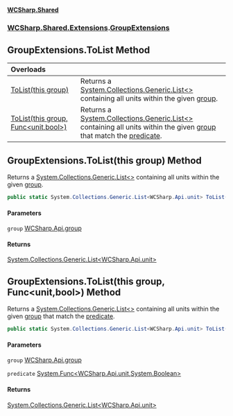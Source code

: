 #### [WCSharp\.Shared](README.md 'README')
### [WCSharp\.Shared\.Extensions](WCSharp.Shared.Extensions.md 'WCSharp\.Shared\.Extensions').[GroupExtensions](WCSharp.Shared.Extensions.GroupExtensions.md 'WCSharp\.Shared\.Extensions\.GroupExtensions')

## GroupExtensions\.ToList Method

| Overloads | |
| :--- | :--- |
| [ToList\(this group\)](WCSharp.Shared.Extensions.GroupExtensions.ToList.md#WCSharp.Shared.Extensions.GroupExtensions.ToList(thisWCSharp.Api.group) 'WCSharp\.Shared\.Extensions\.GroupExtensions\.ToList\(this WCSharp\.Api\.group\)') | Returns a [System\.Collections\.Generic\.List&lt;&gt;](https://learn.microsoft.com/en-us/dotnet/api/system.collections.generic.list-1 'System\.Collections\.Generic\.List\`1') containing all units within the given [group](WCSharp.Shared.Extensions.GroupExtensions.md#WCSharp.Shared.Extensions.GroupExtensions.ToList(thisWCSharp.Api.group).group 'WCSharp\.Shared\.Extensions\.GroupExtensions\.ToList\(this WCSharp\.Api\.group\)\.group')\. |
| [ToList\(this group, Func&lt;unit,bool&gt;\)](WCSharp.Shared.Extensions.GroupExtensions.ToList.md#WCSharp.Shared.Extensions.GroupExtensions.ToList(thisWCSharp.Api.group,System.Func_WCSharp.Api.unit,bool_) 'WCSharp\.Shared\.Extensions\.GroupExtensions\.ToList\(this WCSharp\.Api\.group, System\.Func\<WCSharp\.Api\.unit,bool\>\)') | Returns a [System\.Collections\.Generic\.List&lt;&gt;](https://learn.microsoft.com/en-us/dotnet/api/system.collections.generic.list-1 'System\.Collections\.Generic\.List\`1') containing all units within the given [group](WCSharp.Shared.Extensions.GroupExtensions.md#WCSharp.Shared.Extensions.GroupExtensions.ToList(thisWCSharp.Api.group,System.Func_WCSharp.Api.unit,bool_).group 'WCSharp\.Shared\.Extensions\.GroupExtensions\.ToList\(this WCSharp\.Api\.group, System\.Func\<WCSharp\.Api\.unit,bool\>\)\.group') that match the [predicate](WCSharp.Shared.Extensions.GroupExtensions.md#WCSharp.Shared.Extensions.GroupExtensions.ToList(thisWCSharp.Api.group,System.Func_WCSharp.Api.unit,bool_).predicate 'WCSharp\.Shared\.Extensions\.GroupExtensions\.ToList\(this WCSharp\.Api\.group, System\.Func\<WCSharp\.Api\.unit,bool\>\)\.predicate')\. |

<a name='WCSharp.Shared.Extensions.GroupExtensions.ToList(thisWCSharp.Api.group)'></a>

## GroupExtensions\.ToList\(this group\) Method

Returns a [System\.Collections\.Generic\.List&lt;&gt;](https://learn.microsoft.com/en-us/dotnet/api/system.collections.generic.list-1 'System\.Collections\.Generic\.List\`1') containing all units within the given [group](WCSharp.Shared.Extensions.GroupExtensions.md#WCSharp.Shared.Extensions.GroupExtensions.ToList(thisWCSharp.Api.group).group 'WCSharp\.Shared\.Extensions\.GroupExtensions\.ToList\(this WCSharp\.Api\.group\)\.group')\.

```csharp
public static System.Collections.Generic.List<WCSharp.Api.unit> ToList(this WCSharp.Api.group group);
```
#### Parameters

<a name='WCSharp.Shared.Extensions.GroupExtensions.ToList(thisWCSharp.Api.group).group'></a>

`group` [WCSharp\.Api\.group](https://learn.microsoft.com/en-us/dotnet/api/wcsharp.api.group 'WCSharp\.Api\.group')

#### Returns
[System\.Collections\.Generic\.List&lt;](https://learn.microsoft.com/en-us/dotnet/api/system.collections.generic.list-1 'System\.Collections\.Generic\.List\`1')[WCSharp\.Api\.unit](https://learn.microsoft.com/en-us/dotnet/api/wcsharp.api.unit 'WCSharp\.Api\.unit')[&gt;](https://learn.microsoft.com/en-us/dotnet/api/system.collections.generic.list-1 'System\.Collections\.Generic\.List\`1')

<a name='WCSharp.Shared.Extensions.GroupExtensions.ToList(thisWCSharp.Api.group,System.Func_WCSharp.Api.unit,bool_)'></a>

## GroupExtensions\.ToList\(this group, Func\<unit,bool\>\) Method

Returns a [System\.Collections\.Generic\.List&lt;&gt;](https://learn.microsoft.com/en-us/dotnet/api/system.collections.generic.list-1 'System\.Collections\.Generic\.List\`1') containing all units within the given [group](WCSharp.Shared.Extensions.GroupExtensions.md#WCSharp.Shared.Extensions.GroupExtensions.ToList(thisWCSharp.Api.group,System.Func_WCSharp.Api.unit,bool_).group 'WCSharp\.Shared\.Extensions\.GroupExtensions\.ToList\(this WCSharp\.Api\.group, System\.Func\<WCSharp\.Api\.unit,bool\>\)\.group') that match the [predicate](WCSharp.Shared.Extensions.GroupExtensions.md#WCSharp.Shared.Extensions.GroupExtensions.ToList(thisWCSharp.Api.group,System.Func_WCSharp.Api.unit,bool_).predicate 'WCSharp\.Shared\.Extensions\.GroupExtensions\.ToList\(this WCSharp\.Api\.group, System\.Func\<WCSharp\.Api\.unit,bool\>\)\.predicate')\.

```csharp
public static System.Collections.Generic.List<WCSharp.Api.unit> ToList(this WCSharp.Api.group group, System.Func<WCSharp.Api.unit,bool> predicate);
```
#### Parameters

<a name='WCSharp.Shared.Extensions.GroupExtensions.ToList(thisWCSharp.Api.group,System.Func_WCSharp.Api.unit,bool_).group'></a>

`group` [WCSharp\.Api\.group](https://learn.microsoft.com/en-us/dotnet/api/wcsharp.api.group 'WCSharp\.Api\.group')

<a name='WCSharp.Shared.Extensions.GroupExtensions.ToList(thisWCSharp.Api.group,System.Func_WCSharp.Api.unit,bool_).predicate'></a>

`predicate` [System\.Func&lt;](https://learn.microsoft.com/en-us/dotnet/api/system.func-2 'System\.Func\`2')[WCSharp\.Api\.unit](https://learn.microsoft.com/en-us/dotnet/api/wcsharp.api.unit 'WCSharp\.Api\.unit')[,](https://learn.microsoft.com/en-us/dotnet/api/system.func-2 'System\.Func\`2')[System\.Boolean](https://learn.microsoft.com/en-us/dotnet/api/system.boolean 'System\.Boolean')[&gt;](https://learn.microsoft.com/en-us/dotnet/api/system.func-2 'System\.Func\`2')

#### Returns
[System\.Collections\.Generic\.List&lt;](https://learn.microsoft.com/en-us/dotnet/api/system.collections.generic.list-1 'System\.Collections\.Generic\.List\`1')[WCSharp\.Api\.unit](https://learn.microsoft.com/en-us/dotnet/api/wcsharp.api.unit 'WCSharp\.Api\.unit')[&gt;](https://learn.microsoft.com/en-us/dotnet/api/system.collections.generic.list-1 'System\.Collections\.Generic\.List\`1')